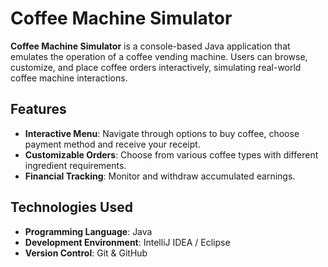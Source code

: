 #  Coffee Machine Simulator

**Coffee Machine Simulator** is a console-based Java application that emulates the operation of a coffee vending machine. Users can browse, customize, and place coffee orders interactively, simulating real-world coffee machine interactions.

##  Features

- **Interactive Menu**: Navigate through options to buy coffee, choose payment method and receive your receipt.
- **Customizable Orders**: Choose from various coffee types with different ingredient requirements.
- **Financial Tracking**: Monitor and withdraw accumulated earnings.

##  Technologies Used

- **Programming Language**: Java
- **Development Environment**: IntelliJ IDEA / Eclipse
- **Version Control**: Git & GitHub
